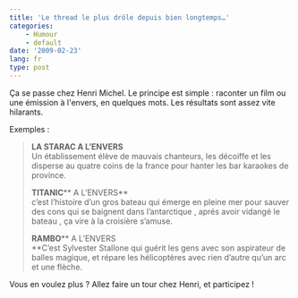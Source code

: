 ```yaml
---
title: 'Le thread le plus drôle depuis bien longtemps…'
categories:
    - Humour
    - default
date: '2009-02-23'
lang: fr
type: post
---
```


Ça se passe chez Henri Michel. Le principe est simple&nbsp;: raconter un film ou une émission à l'envers, en quelques mots. Les résultats sont assez vite hilarants.

<!-- more -->

Exemples&nbsp;:

> **LA STARAC A L’ENVERS**  
> Un établissement élève de mauvais chanteurs, les décoiffe et les disperse au quatre coins de la france pour hanter les bar karaokes de province.  
> 
> **TITANIC**** A L’ENVERS**  
> c’est l’histoire d’un gros bateau qui émerge en pleine mer pour sauver des cons qui se baignent dans l’antarctique , aprés avoir vidangé le bateau , ça vire à la croisière s’amuse.  
> 
> **RAMBO**** A L’ENVERS  
> **C’est Sylvester Stallone qui guérit les gens avec son aspirateur de balles magique, et répare les hélicoptères avec rien d’autre qu’un arc et une flèche.

Vous en voulez plus&nbsp;? Allez faire un tour chez Henri, et participez&nbsp;!